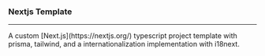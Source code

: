 ### Nextjs Template

<hr>
A custom [Next.js](https://nextjs.org/) typescript project template with prisma, tailwind, and a internationalization implementation with i18next.

